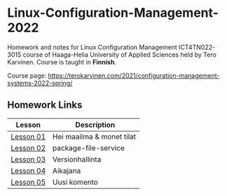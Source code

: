 # Linux-Configuration-Management-2022

Homework and notes for Linux Configuration Management ICT4TN022-3015 course of Haaga-Helia University of Applied Sciences held by Tero Karvinen. Course is taught in **Finnish**.  
  
Course page: https://terokarvinen.com/2021/configuration-management-systems-2022-spring/ 
  
## Homework Links  
Lesson | Description
---|---
[Lesson 01](Homework/Lesson01.md) | Hei maailma & monet tilat 
[Lesson 02](Homework/Lesson02.md) | package-file-service  
[Lesson 03](Homework/Lesson03.md) | Versionhallinta  
[Lesson 04](Homework/Lesson04.md) | Aikajana
[Lesson 05](Homework/Lesson05.md) | Uusi komento
